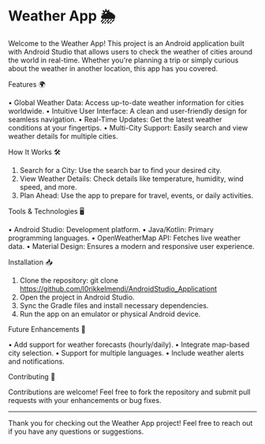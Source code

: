 # Weather App 🌦️


Welcome to the Weather App! This project is an Android application built with Android Studio that allows users to check the weather of cities around the world in real-time. Whether you're planning a trip or simply curious about the weather in another location, this app has you covered.


Features 🌍

•	Global Weather Data: Access up-to-date weather information for cities worldwide.
•	Intuitive User Interface: A clean and user-friendly design for seamless navigation.
•	Real-Time Updates: Get the latest weather conditions at your fingertips.
•	Multi-City Support: Easily search and view weather details for multiple cities.


How It Works 🛠️

1.	Search for a City: Use the search bar to find your desired city.
2.	View Weather Details: Check details like temperature, humidity, wind speed, and more.
3.	Plan Ahead: Use the app to prepare for travel, events, or daily activities.


Tools & Technologies 🖥️

•	Android Studio: Development platform.
•	Java/Kotlin: Primary programming languages.
•	OpenWeatherMap API: Fetches live weather data.
•	Material Design: Ensures a modern and responsive user experience.


Installation 📥

1.	Clone the repository:
git clone https://github.com/l0rikkelmendi/AndroidStudio_Applicationt
2.	Open the project in Android Studio.
3.	Sync the Gradle files and install necessary dependencies.
4.	Run the app on an emulator or physical Android device.


Future Enhancements 🚀

•	Add support for weather forecasts (hourly/daily).
•	Integrate map-based city selection.
•	Support for multiple languages.
•	Include weather alerts and notifications.


Contributing 🤝

Contributions are welcome! Feel free to fork the repository and submit pull requests with your enhancements or bug fixes.
________________________________________




Thank you for checking out the Weather App project! Feel free to reach out if you have any questions or suggestions.





